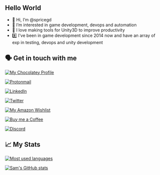 ## Hello World
- 👋 Hi, I’m @spricegd
- 👀 I’m interested in game development, devops and automation
- 🧰 I love making tools for Unity3D to improve productivity
- 8️⃣ I've been in game development since 2014 now and have an array of exp in testing, devops and unity development

## :speaking_head: Get in touch with me


[![My Chocolatey Profile](https://img.shields.io/badge/Chocolatey-srowlands-924716.svg?style=for-the-badge&labelColor=80B5E3&logoColor=white&logo=Chocolatey)]()

[![Protonmail](https://img.shields.io/badge/ProtonMail-8B89CC?style=for-the-badge&logo=protonmail&logoColor=white)](srowlands.dev@proton.me)

[![LinkedIn](https://img.shields.io/badge/LinkedIn-srowlands-0e76a8.svg?style=for-the-badge&color=1DA1F2&logo=linkedin)](https://www.linkedin.com/in/sam-rowlands-95614429/)

[![Twitter](https://img.shields.io/twitter/follow/srowlands.svg?style=for-the-badge&color=1DA1F2&logo=x)](https://twitter.com/samrowlands_dev)

[![My Amazon Wishlist](https://img.shields.io/badge/Amazon-Wishlist-FF9900.svg?style=for-the-badge&logoColor=white&logo=Amazon)](https://www.amazon.co.uk/hz/wishlist/ls/2KX950XFQJB10?ref_=wl_share)

[![Buy me a Coffee](https://img.shields.io/badge/Buy%20Me%20A%20Coffee-srowlands-FFDD00.svg?style=for-the-badge&amp;logo=buy-me-a-coffee)](https://www.buymeacoffee.com/srowlands)

[![Discord](https://img.shields.io/discord/591914197219016707.svg?label=Discord&logo=Discord&colorB=7289da&style=for-the-badge)](https://discordapp.com/users/229295942619103243)

## :chart_with_upwards_trend: My Stats
[![Most used languages](https://github-readme-stats.vercel.app/api/top-langs/?username=srowlandsdev&theme=darcula)](https://github.com/srowlandsdev)

[![Sam's GitHub stats](https://github-readme-stats.vercel.app/api?username=srowlandsdev&show_icons=true&theme=darcula)](https://github.com/srowlandsdev/github-readme-stats)

<!---
srowlandsdev/srowlands is a ✨ special ✨ repository because its `README.md` (this file) appears on your GitHub profile.
You can click the Preview link to take a look at your changes.
--->
